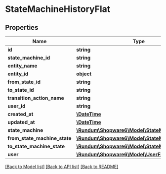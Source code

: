 # StateMachineHistoryFlat

## Properties
Name | Type | Description | Notes
------------ | ------------- | ------------- | -------------
**id** | **string** |  | [optional] 
**state_machine_id** | **string** |  | 
**entity_name** | **string** |  | 
**entity_id** | **object** |  | 
**from_state_id** | **string** |  | 
**to_state_id** | **string** |  | 
**transition_action_name** | **string** |  | [optional] 
**user_id** | **string** |  | [optional] 
**created_at** | [**\DateTime**](\DateTime.md) |  | 
**updated_at** | [**\DateTime**](\DateTime.md) |  | [optional] 
**state_machine** | [**\Rundum\Shopware6\Model\StateMachineFlat**](StateMachineFlat.md) |  | [optional] 
**from_state_machine_state** | [**\Rundum\Shopware6\Model\StateMachineStateFlat**](StateMachineStateFlat.md) |  | [optional] 
**to_state_machine_state** | [**\Rundum\Shopware6\Model\StateMachineStateFlat**](StateMachineStateFlat.md) |  | [optional] 
**user** | [**\Rundum\Shopware6\Model\UserFlat**](UserFlat.md) |  | [optional] 

[[Back to Model list]](../../README.md#documentation-for-models) [[Back to API list]](../../README.md#documentation-for-api-endpoints) [[Back to README]](../../README.md)

